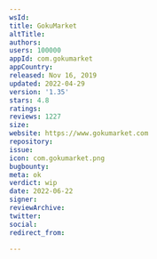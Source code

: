 ```yaml
---
wsId: 
title: GokuMarket
altTitle: 
authors: 
users: 100000
appId: com.gokumarket
appCountry: 
released: Nov 16, 2019
updated: 2022-04-29
version: '1.35'
stars: 4.8
ratings: 
reviews: 1227
size: 
website: https://www.gokumarket.com
repository: 
issue: 
icon: com.gokumarket.png
bugbounty: 
meta: ok
verdict: wip
date: 2022-06-22
signer: 
reviewArchive: 
twitter: 
social: 
redirect_from: 

---
```



